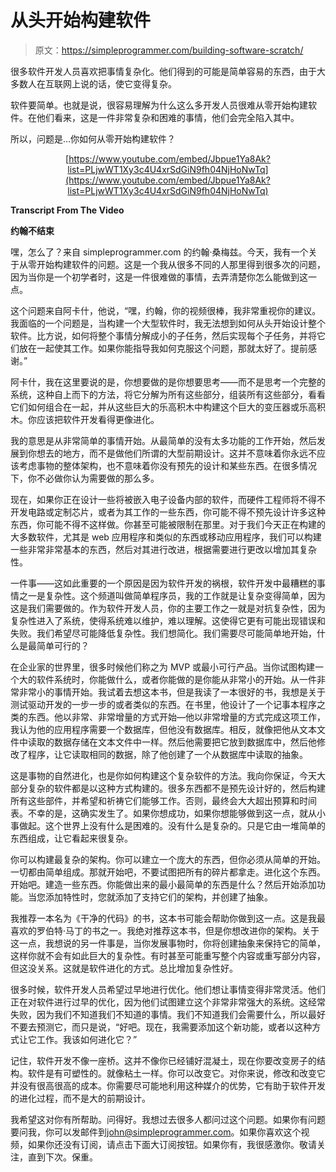 # 从头开始构建软件

> 原文：<https://simpleprogrammer.com/building-software-scratch/>

很多软件开发人员喜欢把事情复杂化。他们得到的可能是简单容易的东西，由于大多数人在互联网上说的话，使它变得复杂。

软件要简单。也就是说，很容易理解为什么这么多开发人员很难从零开始构建软件。在他们看来，这是一件非常复杂和困难的事情，他们会完全陷入其中。

所以，问题是…你如何从零开始构建软件？

<center>

[https://www.youtube.com/embed/Jbpue1Ya8Ak?list=PLjwWT1Xy3c4U4xrSdGiN9fh04NjHoNwTq](https://www.youtube.com/embed/Jbpue1Ya8Ak?list=PLjwWT1Xy3c4U4xrSdGiN9fh04NjHoNwTq)

</center>

**Transcript From The Video**

**约翰不结束**

嘿，怎么了？来自 simpleprogrammer.com 的约翰·桑梅兹。今天，我有一个关于从零开始构建软件的问题。这是一个我从很多不同的人那里得到很多次的问题，因为当你是一个初学者时，这是一件很难做的事情，去弄清楚你怎么能做到这一点。

这个问题来自阿卡什，他说，“嘿，约翰，你的视频很棒，我非常重视你的建议。我面临的一个问题是，当构建一个大型软件时，我无法想到如何从头开始设计整个软件。比方说，如何将整个事情分解成小的子任务，然后实现每个子任务，并将它们放在一起使其工作。如果你能指导我如何克服这个问题，那就太好了。提前感谢。”

阿卡什，我在这里要说的是，你想要做的是你想要思考——而不是思考一个完整的系统，这种自上而下的方法，将它分解为所有这些部分，组装所有这些部分，看看它们如何组合在一起，并从这些巨大的乐高积木中构建这个巨大的变压器或乐高积木。你应该把软件开发看得更像进化。

我的意思是从非常简单的事情开始。从最简单的没有太多功能的工作开始，然后发展到你想去的地方，而不是做他们所谓的大型前期设计。这并不意味着你永远不应该考虑事物的整体架构，也不意味着你没有预先的设计和某些东西。在很多情况下，你不必做你认为需要做的那么多。

现在，如果你正在设计一些将被嵌入电子设备内部的软件，而硬件工程师将不得不开发电路或定制芯片，或者为其工作的一些东西，你可能不得不预先设计许多这种东西，你可能不得不这样做。你甚至可能被限制在那里。对于我们今天正在构建的大多数软件，尤其是 web 应用程序和类似的东西或移动应用程序，我们可以构建一些非常非常基本的东西，然后对其进行改进，根据需要进行更改以增加其复杂性。

一件事——这如此重要的一个原因是因为软件开发的祸根，软件开发中最糟糕的事情之一是复杂性。这个频道叫做简单程序员，我的工作就是让复杂变得简单，因为这是我们需要做的。作为软件开发人员，你的主要工作之一就是对抗复杂性，因为复杂性进入了系统，使得系统难以维护，难以理解。这使得它更有可能出现错误和失败。我们希望尽可能降低复杂性。我们想简化。我们需要尽可能简单地开始，什么是最简单可行的？

在企业家的世界里，很多时候他们称之为 MVP 或最小可行产品。当你试图构建一个大的软件系统时，你能做什么，或者你能做的是你能从非常小的开始。从一件非常非常小的事情开始。我试着去想这本书，但是我读了一本很好的书，我想是关于测试驱动开发的一步一步的或者类似的东西。在书里，他设计了一个记事本程序之类的东西。他以非常、非常增量的方式开始—他以非常增量的方式完成这项工作，我认为他的应用程序需要一个数据库，但他没有数据库。相反，就像把他从文本文件中读取的数据存储在文本文件中一样。然后他需要把它放到数据库中，然后他修改了程序，让它读取相同的数据，除了他创建了一个从数据库中读取的抽象。

这是事物的自然进化，也是你如何构建这个复杂软件的方法。我向你保证，今天大部分复杂的软件都是以这种方式构建的。很多东西都不是预先设计好的，然后构建所有这些部件，并希望和祈祷它们能够工作。否则，最终会大大超出预算和时间表。不幸的是，这确实发生了。如果你想成功，如果你想能够做到这一点，就从小事做起。这个世界上没有什么是困难的。没有什么是复杂的。只是它由一堆简单的东西组成，让它看起来很复杂。

你可以构建最复杂的架构。你可以建立一个庞大的东西，但你必须从简单的开始。一切都由简单组成。那就开始吧，不要试图把所有的碎片都拿走。进化这个东西。开始吧。建造一些东西。你能做出来的最小最简单的东西是什么？然后开始添加功能。当您添加特性时，您就添加了支持它们的架构，并创建了抽象。

我推荐一本名为《干净的代码》的书，这本书可能会帮助你做到这一点。这是我最喜欢的罗伯特·马丁的书之一。我绝对推荐这本书，但是你想改进你的架构。关于这一点，我想说的另一件事是，当你发展事物时，你将创建抽象来保持它的简单，这样你就不会有如此巨大的复杂性。有时甚至可能重写整个内容或重写部分内容，但这没关系。这就是软件进化的方式。总比增加复杂性好。

很多时候，软件开发人员希望过早地进行优化。他们想让事情变得非常灵活。他们正在对软件进行过早的优化，因为他们试图建立这个非常非常强大的系统。这经常失败，因为我们不知道我们不知道的事情。我们不知道我们会需要什么，所以最好不要去预测它，而只是说，“好吧。现在，我需要添加这个新功能，或者以这种方式让它工作。我该如何进化它？”

记住，软件开发不像一座桥。这并不像你已经铺好混凝土，现在你要改变房子的结构。软件是有可塑性的。就像粘土一样。你可以改变它。对你来说，修改和改变它并没有很高很高的成本。你需要尽可能地利用这种媒介的优势，它有助于软件开发的进化过程，而不是大的前期设计。

我希望这对你有所帮助。问得好。我想过去很多人都问过这个问题。如果你有问题要问我，你可以发邮件到[john@simpleprogrammer.com](mailto:john@simpleprogrammer.com)。如果你喜欢这个视频，如果你还没有订阅，请点击下面大订阅按钮。如果你有，我很感激你。敬请关注，直到下次。保重。